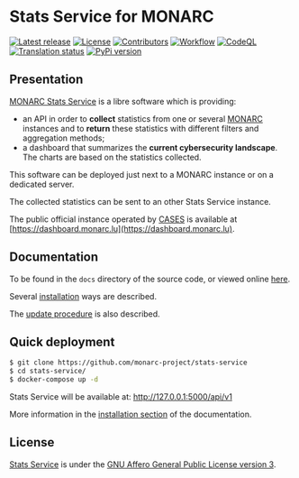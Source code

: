 # Stats Service for MONARC

[![Latest release](https://img.shields.io/github/release/monarc-project/stats-service.svg?style=flat-square)](https://github.com/monarc-project/stats-service/releases/latest)
[![License](https://img.shields.io/github/license/monarc-project/stats-service.svg?style=flat-square)](https://www.gnu.org/licenses/agpl-3.0.html)
[![Contributors](https://img.shields.io/github/contributors/monarc-project/stats-service.svg?style=flat-square)](https://github.com/monarc-project/stats-service/graphs/contributors)
[![Workflow](https://github.com/monarc-project/stats-service/workflows/Python%20application/badge.svg?style=flat-square)](https://github.com/monarc-project/stats-service/actions?query=workflow%3A%22Python+application%22)
[![CodeQL](https://github.com/monarc-project/stats-service/workflows/CodeQL/badge.svg?style=flat-square)](https://github.com/monarc-project/stats-service/actions?query=workflow%3A%22CodeQL%22)
[![Translation status](https://translate.monarc.lu/widgets/monarc-stats-service/-/svg-badge.svg)](https://translate.monarc.lu/engage/monarc-stats-service/)
[![PyPi version](https://img.shields.io/pypi/v/statsservice.svg?style=flat-square)](https://pypi.org/project/statsservice)

## Presentation

[MONARC Stats Service](https://github.com/monarc-project/stats-service) is a libre
software which is providing:

* an API in order to **collect** statistics from one or several
  [MONARC](https://github.com/monarc-project/MonarcAppFO) instances and to **return**
  these statistics with different filters and aggregation methods;
* a dashboard that summarizes the **current cybersecurity landscape**. The charts are
  based on the statistics collected.

This software can be deployed just next to a MONARC instance or on a dedicated server.

The collected statistics can be sent to an other Stats Service instance.

The public official instance operated by [CASES](https://www.cases.lu) is
available at [https://dashboard.monarc.lu](https://dashboard.monarc.lu).


## Documentation

To be found in the ``docs`` directory of the source code, or
viewed online [here](https://www.monarc.lu/documentation/stats-service/).

Several
[installation](https://www.monarc.lu/documentation/stats-service/master/installation.html)
ways are described.

The
[update procedure](https://www.monarc.lu/documentation/stats-service/master/updates.html)
is also described.


## Quick deployment

```bash
$ git clone https://github.com/monarc-project/stats-service
$ cd stats-service/
$ docker-compose up -d
```

Stats Service will be available at:
http://127.0.0.1:5000/api/v1

More information in the
[installation section](https://www.monarc.lu/documentation/stats-service/master/installation.html)
of the documentation.


## License

[Stats Service](https://github.com/monarc-project/stats-service) is under the
[GNU Affero General Public License version 3](https://www.gnu.org/licenses/agpl-3.0.html).
